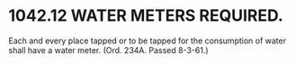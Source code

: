1042.12 WATER METERS REQUIRED.
==============================

Each and every place tapped or to be tapped for the consumption of water
shall have a water meter. (Ord. 234A. Passed 8-3-61.)
